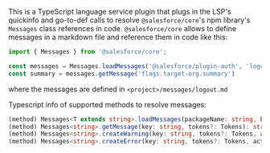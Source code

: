 This is a TypeScript language service plugin that plugs in the LSP's quickinfo and go-to-def calls to resolve `@salesforce/core`'s npm library's `Messages` class references in code.
`@salesforce/core` allows to define messages in a markdown file and reference them in code like this:

```ts
import { Messages } from '@salesforce/core';

const messages = Messages.loadMessages('@salesforce/plugin-auth', 'logout');
const summary = messages.getMessage('flags.target-org.summary')
```

where the messages are defined in `<project>/messages/logout.md`

Typescript info of supported methods to resolve messages:

```ts
(method) Messages<T extends string>.loadMessages(packageName: string, bundleName: string): Messages<string>
(method) Messages<string>.getMessage(key: string, tokens?: Tokens): string
(method) Messages<string>.createWarning(key: string, tokens?: Tokens, actionTokens?: Tokens): StructuredMessage
(method) Messages<string>.createError(key: string, tokens?: Tokens, actionTokens?: Tokens, exitCodeOrCause?: number | Error, cause?: Error): SfError
```
